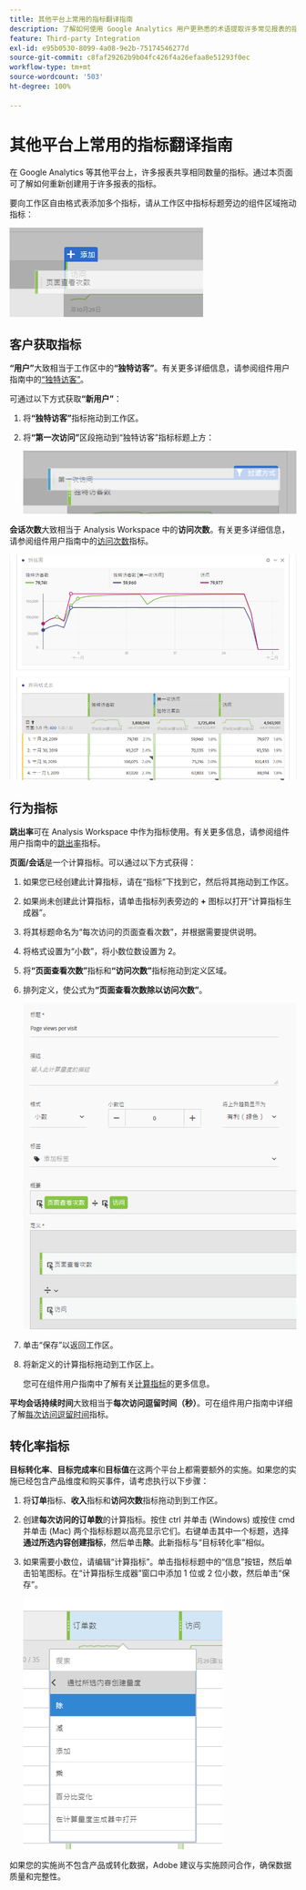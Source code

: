 ```yaml
---
title: 其他平台上常用的指标翻译指南
description: 了解如何使用 Google Analytics 用户更熟悉的术语提取许多常见报表的指标数据。
feature: Third-party Integration
exl-id: e95b0530-8099-4a08-9e2b-75174546277d
source-git-commit: c8faf29262b9b04fc426f4a26efaa8e51293f0ec
workflow-type: tm+mt
source-wordcount: '503'
ht-degree: 100%

---
```


# 其他平台上常用的指标翻译指南

在 Google Analytics 等其他平台上，许多报表共享相同数量的指标。通过本页面可了解如何重新创建用于许多报表的指标。

要向工作区自由格式表添加多个指标，请从工作区中指标标题旁边的组件区域拖动指标：

![其他指标](/help/technotes/ga-to-aa/assets/new_metric.png)

## 客户获取指标

**“用户”**&#x200B;大致相当于工作区中的&#x200B;**“独特访客”**。有关更多详细信息，请参阅组件用户指南中的[“独特访客”](/help/components/metrics/unique-visitors.md)。

可通过以下方式获取&#x200B;**“新用户”**：

1. 将&#x200B;**“独特访客”**&#x200B;指标拖动到工作区。
2. 将&#x200B;**“第一次访问”**&#x200B;区段拖动到“独特访客”指标标题上方：

   ![第一次访问](../assets/first_time_visits.png)

**会话次数**&#x200B;大致相当于 Analysis Workspace 中的&#x200B;**访问次数**。有关更多详细信息，请参阅组件用户指南中的[访问次数](/help/components/metrics/visits.md)指标。

![客户获取指标](../assets/acquisition_metrics.png)

## 行为指标

**跳出率**&#x200B;可在 Analysis Workspace 中作为指标使用。有关更多信息，请参阅组件用户指南中的[跳出率](/help/components/metrics/bounce-rate.md)指标。

**页面/会话**&#x200B;是一个计算指标。可以通过以下方式获得：

1. 如果您已经创建此计算指标，请在“指标”下找到它，然后将其拖动到工作区。
2. 如果尚未创建此计算指标，请单击指标列表旁边的 **+** 图标以打开“计算指标生成器”。
3. 将其标题命名为“每次访问的页面查看次数”，并根据需要提供说明。
4. 将格式设置为“小数”，将小数位数设置为 2。
5. 将&#x200B;**“页面查看次数”**&#x200B;指标和&#x200B;**“访问次数”**&#x200B;指标拖动到定义区域。
6. 排列定义，使公式为&#x200B;**“页面查看次数除以访问次数”**。

   ![每次访问页面查看次数](/help/technotes/ga-to-aa/assets/page_views_per_visit.png)

7. 单击“保存”以返回工作区。
8. 将新定义的计算指标拖动到工作区上。

   您可在组件用户指南中了解有关[计算指标](/help/components/c-calcmetrics/cm-overview.md)的更多信息。

**平均会话持续时间**&#x200B;大致相当于&#x200B;**每次访问逗留时间（秒）**。可在组件用户指南中详细了解[每次访问逗留时间](/help/components/metrics/time-spent-per-visit.md)指标。

## 转化率指标

**目标转化率**、**目标完成率**&#x200B;和&#x200B;**目标值**&#x200B;在这两个平台上都需要额外的实施。如果您的实施已经包含产品维度和购买事件，请考虑执行以下步骤：

1. 将&#x200B;**订单**&#x200B;指标、**收入**&#x200B;指标和&#x200B;**访问次数**&#x200B;指标拖动到到工作区。
1. 创建&#x200B;**每次访问的订单数**&#x200B;的计算指标。按住 ctrl 并单击 (Windows) 或按住 cmd 并单击 (Mac) 两个指标标题以高亮显示它们。右键单击其中一个标题，选择&#x200B;**通过所选内容创建指标**，然后单击&#x200B;**除**。此新指标与“目标转化率”相似。
1. 如果需要小数位，请编辑“计算指标”。单击指标标题中的“信息”按钮，然后单击铅笔图标。在“计算指标生成器”窗口中添加 1 位或 2 位小数，然后单击“保存”。

   ![每次访问的订单数](/help/technotes/ga-to-aa/assets/orders_per_visit.png)

如果您的实施尚不包含产品或转化数据，Adobe 建议与实施顾问合作，确保数据质量和完整性。
